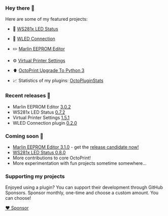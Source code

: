 ### Hey there 👋

Here are some of my featured projects:

* 🔦 [WS281x LED Status](https://github.com/cp2004/OctoPrint-WS281x_LED_Status)
* 🔦 [WLED Connection](https://github.com/cp2004/OctoPrint-WLED)
* ✏️ [Marlin EEPROM Editor](https://github.com/cp2004/OctoPrint-EEPROM-Marlin)
* ⚙️ [Virtual Printer Settings](https://github.com/cp2004/OctoPrint-VirtualPrinterSettings)
* ⬆️ [OctoPrint Upgrade To Python 3](https://github.com/cp2004/Octoprint-Upgrade-To-Py3)

* 📈 Statistics of my plugins: [OctoPluginStats](https://octopluginstats.vercel.app)

### Recent releases 🔖
* Marlin EEPROM Editor [3.0.2](https://github.com/cp2004/OctoPrint-EEPROM-Marlin/releases/tag/3.0.2)
* WS281x LED Status [0.7.2](https://github.com/cp2004/OctoPrint-WS281x_LED_Status/releases/tag/0.7.2)
* Virtual Printer Settings [1.5.1](https://github.com/cp2004/OctoPrint-VirtualPrinterSettings/releases/tag/1.5.1)
* WLED Connection plugin [0.2.0](https://github.com/cp2004/OctoPrint-WLED/releases/tag/0.2.0)

### Coming soon 👀
* [Marlin EEPROM Editor 3.1.0](https://github.com/cp2004/OctoPrint-EEPROM-Marlin) - get the [release candidate now!](https://github.com/cp2004/OctoPrint-EEPROM-Marlin/releases/tag/3.1.0rc1)
* [WS281x LED Status 0.8.0](https://github.com/cp2004/OctoPrint-WS281x_LED_Status)
* More contributions to core OctoPrint!
* More experimentation with fun projects sometime somewhere...

### Supporting my projects

Enjoyed using a plugin? You can support their development through GitHub Sponsors. Sponsor monthly,
one-time and choose a custom amount. You can choose!

[❤️ Sponsor](https://github.com/sponsors/cp2004)
